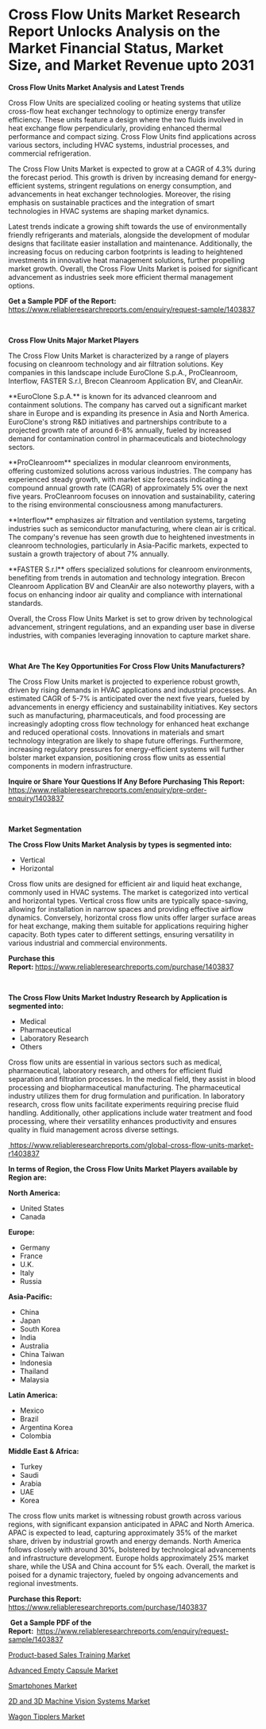 <p><h1>Cross Flow Units Market Research Report Unlocks Analysis on the Market Financial Status, Market Size, and Market Revenue upto 2031</h1></p><p><strong>Cross Flow Units Market Analysis and Latest Trends</strong></p>
<p><p>Cross Flow Units are specialized cooling or heating systems that utilize cross-flow heat exchanger technology to optimize energy transfer efficiency. These units feature a design where the two fluids involved in heat exchange flow perpendicularly, providing enhanced thermal performance and compact sizing. Cross Flow Units find applications across various sectors, including HVAC systems, industrial processes, and commercial refrigeration.</p><p>The Cross Flow Units Market is expected to grow at a CAGR of 4.3% during the forecast period. This growth is driven by increasing demand for energy-efficient systems, stringent regulations on energy consumption, and advancements in heat exchanger technologies. Moreover, the rising emphasis on sustainable practices and the integration of smart technologies in HVAC systems are shaping market dynamics.</p><p>Latest trends indicate a growing shift towards the use of environmentally friendly refrigerants and materials, alongside the development of modular designs that facilitate easier installation and maintenance. Additionally, the increasing focus on reducing carbon footprints is leading to heightened investments in innovative heat management solutions, further propelling market growth. Overall, the Cross Flow Units Market is poised for significant advancement as industries seek more efficient thermal management options.</p></p>
<p><strong>Get a Sample PDF of the Report:&nbsp;</strong> <a href="https://www.reliableresearchreports.com/enquiry/request-sample/1403837?utm_campaign=28&utm_medium=2&utm_source=Github&utm_content=ia&utm_term=23102024&utm_id=cross-flow-units">https://www.reliableresearchreports.com/enquiry/request-sample/1403837</a></p>
<p>&nbsp;</p>
<p><strong>Cross Flow Units Major Market Players</strong></p>
<p><p>The Cross Flow Units Market is characterized by a range of players focusing on cleanroom technology and air filtration solutions. Key companies in this landscape include EuroClone S.p.A., ProCleanroom, Interflow, FASTER S.r.l, Brecon Cleanroom Application BV, and CleanAir.</p><p>**EuroClone S.p.A.** is known for its advanced cleanroom and containment solutions. The company has carved out a significant market share in Europe and is expanding its presence in Asia and North America. EuroClone's strong R&D initiatives and partnerships contribute to a projected growth rate of around 6-8% annually, fueled by increased demand for contamination control in pharmaceuticals and biotechnology sectors.</p><p>**ProCleanroom** specializes in modular cleanroom environments, offering customized solutions across various industries. The company has experienced steady growth, with market size forecasts indicating a compound annual growth rate (CAGR) of approximately 5% over the next five years. ProCleanroom focuses on innovation and sustainability, catering to the rising environmental consciousness among manufacturers.</p><p>**Interflow** emphasizes air filtration and ventilation systems, targeting industries such as semiconductor manufacturing, where clean air is critical. The company's revenue has seen growth due to heightened investments in cleanroom technologies, particularly in Asia-Pacific markets, expected to sustain a growth trajectory of about 7% annually.</p><p>**FASTER S.r.l** offers specialized solutions for cleanroom environments, benefiting from trends in automation and technology integration. Brecon Cleanroom Application BV and CleanAir are also noteworthy players, with a focus on enhancing indoor air quality and compliance with international standards.</p><p>Overall, the Cross Flow Units Market is set to grow driven by technological advancement, stringent regulations, and an expanding user base in diverse industries, with companies leveraging innovation to capture market share.</p></p>
<p>&nbsp;</p>
<p><strong>What Are The Key Opportunities For Cross Flow Units Manufacturers?</strong></p>
<p><p>The Cross Flow Units market is projected to experience robust growth, driven by rising demands in HVAC applications and industrial processes. An estimated CAGR of 5-7% is anticipated over the next five years, fueled by advancements in energy efficiency and sustainability initiatives. Key sectors such as manufacturing, pharmaceuticals, and food processing are increasingly adopting cross flow technology for enhanced heat exchange and reduced operational costs. Innovations in materials and smart technology integration are likely to shape future offerings. Furthermore, increasing regulatory pressures for energy-efficient systems will further bolster market expansion, positioning cross flow units as essential components in modern infrastructure.</p></p>
<p><strong>Inquire or Share Your Questions If Any Before Purchasing This Report:</strong> <a href="https://www.reliableresearchreports.com/enquiry/pre-order-enquiry/1403837?utm_campaign=28&utm_medium=2&utm_source=Github&utm_content=ia&utm_term=23102024&utm_id=cross-flow-units">https://www.reliableresearchreports.com/enquiry/pre-order-enquiry/1403837</a></p>
<p>&nbsp;</p>
<p><strong>Market Segmentation</strong></p>
<p><strong>The Cross Flow Units Market Analysis by types is segmented into:</strong></p>
<p><ul><li>Vertical</li><li>Horizontal</li></ul></p>
<p><p>Cross flow units are designed for efficient air and liquid heat exchange, commonly used in HVAC systems. The market is categorized into vertical and horizontal types. Vertical cross flow units are typically space-saving, allowing for installation in narrow spaces and providing effective airflow dynamics. Conversely, horizontal cross flow units offer larger surface areas for heat exchange, making them suitable for applications requiring higher capacity. Both types cater to different settings, ensuring versatility in various industrial and commercial environments.</p></p>
<p><strong>Purchase this Report:&nbsp;</strong><a href="https://www.reliableresearchreports.com/purchase/1403837?utm_campaign=28&utm_medium=2&utm_source=Github&utm_content=ia&utm_term=23102024&utm_id=cross-flow-units">https://www.reliableresearchreports.com/purchase/1403837</a></p>
<p>&nbsp;</p>
<p><strong>The Cross Flow Units Market Industry Research by Application is segmented into:</strong></p>
<p><ul><li>Medical</li><li>Pharmaceutical</li><li>Laboratory Research</li><li>Others</li></ul></p>
<p><p>Cross flow units are essential in various sectors such as medical, pharmaceutical, laboratory research, and others for efficient fluid separation and filtration processes. In the medical field, they assist in blood processing and biopharmaceutical manufacturing. The pharmaceutical industry utilizes them for drug formulation and purification. In laboratory research, cross flow units facilitate experiments requiring precise fluid handling. Additionally, other applications include water treatment and food processing, where their versatility enhances productivity and ensures quality in fluid management across diverse settings.</p></p>
<p><a href="https://www.reliableresearchreports.com/global-cross-flow-units-market-r1403837?utm_campaign=28&utm_medium=2&utm_source=Github&utm_content=ia&utm_term=23102024&utm_id=cross-flow-units">&nbsp;https://www.reliableresearchreports.com/global-cross-flow-units-market-r1403837</a></p>
<p><strong>In terms of Region, the Cross Flow Units Market Players available by Region are:</strong></p>
<p>
    <p> <strong> North America: </strong>
        <ul>
            <li>United States</li>
            <li>Canada</li>
        </ul>
        </p> 
    <p> <strong> Europe: </strong>
        <ul>
            <li>Germany</li>
            <li>France</li>
            <li>U.K.</li>
            <li>Italy</li>
            <li>Russia</li>
        </ul>
        </p> 
    <p> <strong> Asia-Pacific: </strong>
        <ul>
            <li>China</li>
            <li>Japan</li>
            <li>South Korea</li>
            <li>India</li>
            <li>Australia</li>
            <li>China Taiwan</li>
            <li>Indonesia</li>
            <li>Thailand</li>
            <li>Malaysia</li>
        </ul>
        </p> 
    <p> <strong> Latin America: </strong>
        <ul>
            <li>Mexico</li>
            <li>Brazil</li>
            <li>Argentina Korea</li>
            <li>Colombia</li>
        </ul>
        </p> 
    <p> <strong> Middle East & Africa: </strong>
        <ul>
            <li>Turkey</li>
            <li>Saudi</li>
            <li>Arabia</li>
            <li>UAE</li>
            <li>Korea</li>
        </ul>
    </p>
    </p>
<p><p>The cross flow units market is witnessing robust growth across various regions, with significant expansion anticipated in APAC and North America. APAC is expected to lead, capturing approximately 35% of the market share, driven by industrial growth and energy demands. North America follows closely with around 30%, bolstered by technological advancements and infrastructure development. Europe holds approximately 25% market share, while the USA and China account for 5% each. Overall, the market is poised for a dynamic trajectory, fueled by ongoing advancements and regional investments.</p></p>
<p><strong>Purchase this Report: </strong><a href="https://www.reliableresearchreports.com/purchase/1403837?utm_campaign=28&utm_medium=2&utm_source=Github&utm_content=ia&utm_term=23102024&utm_id=cross-flow-units">https://www.reliableresearchreports.com/purchase/1403837</a></p>
<p>&nbsp;<strong>Get a Sample PDF of the Report:&nbsp;&nbsp;</strong><a href="https://www.reliableresearchreports.com/enquiry/request-sample/1403837?utm_campaign=28&utm_medium=2&utm_source=Github&utm_content=ia&utm_term=23102024&utm_id=cross-flow-units">https://www.reliableresearchreports.com/enquiry/request-sample/1403837</a></p>
<p><strong></strong></p>
<p><p><a href="https://www.linkedin.com/pulse/product-based-sales-training-market-size-status-forecast-2024-2031-g16lc?utm_campaign=28&utm_medium=2&utm_source=Github&utm_content=ia&utm_term=23102024&utm_id=cross-flow-units">Product-based Sales Training Market</a></p><p><a href="https://github.com/LoretaDushku585/Market-Research-Report-List-1/blob/main/advanced-empty-capsule-market.md?utm_campaign=28&utm_medium=2&utm_source=Github&utm_content=ia&utm_term=23102024&utm_id=cross-flow-units">Advanced Empty Capsule Market</a></p><p><a href="https://www.linkedin.com/pulse/smartphones-market-regional-outlook-competition-2024-2031-dyk5f?utm_campaign=28&utm_medium=2&utm_source=Github&utm_content=ia&utm_term=23102024&utm_id=cross-flow-units">Smartphones Market</a></p><p><a href="https://issuu.com/reportprime-2/docs/2d-and-3d-machine-vision-systems-ma_07489bf904c97e?utm_campaign=28&utm_medium=2&utm_source=Github&utm_content=ia&utm_term=23102024&utm_id=cross-flow-units">2D and 3D Machine Vision Systems Market</a></p><p><a href="https://issuu.com/reportprime-2/docs/wagon-tipplers-market-size-2030.ppt_51f36d7ecfbae4?utm_campaign=28&utm_medium=2&utm_source=Github&utm_content=ia&utm_term=23102024&utm_id=cross-flow-units">Wagon Tipplers Market</a></p></p>